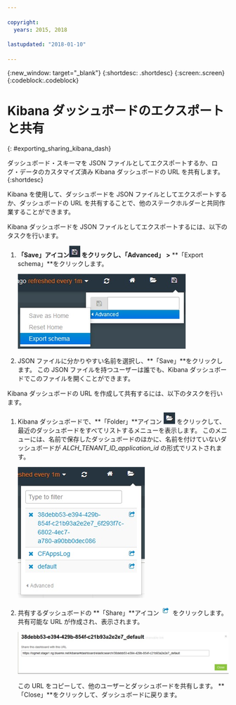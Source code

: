 ```yaml
---

copyright:
  years: 2015, 2018

lastupdated: "2018-01-10"

---
```

{:new_window: target="_blank"}
{:shortdesc: .shortdesc}
{:screen:.screen}
{:codeblock:.codeblock}


# Kibana ダッシュボードのエクスポートと共有
{: #exporting_sharing_kibana_dash}

ダッシュボード・スキーマを JSON ファイルとしてエクスポートするか、ログ・データのカスタマイズ済み Kibana ダッシュボードの URL を共有します。 
{:shortdesc}

Kibana を使用して、ダッシュボードを JSON ファイルとしてエクスポートするか、ダッシュボードの URL を共有することで、他のステークホルダーと共同作業することができます。

Kibana ダッシュボードを JSON ファイルとしてエクスポートするには、以下のタスクを行います。

1. **「Save」**アイコン![「Save」アイコン](images/logging_save.jpg "「Save」アイコン") をクリックし、**「Advanced」** **>** **「Export schema」**をクリックします。

    ![ダッシュボードを JSON ファイルとしてエクスポート](images/logging_export_json.jpg "ダッシュボードを JSON ファイルとしてエクスポート")

2. JSON ファイルに分かりやすい名前を選択し、**「Save」**をクリックします。 この JSON ファイルを持つユーザーは誰でも、Kibana ダッシュボードでこのファイルを開くことができます。 

Kibana ダッシュボードの URL を作成して共有するには、以下のタスクを行います。

1. Kibana ダッシュボードで、**「Folder」**アイコン ![「Folder」アイコン](images/logging_folder.jpg "「Folder」アイコン") をクリックして、最近のダッシュボードをすべてリストするメニューを表示します。 このメニューには、名前で保存したダッシュボードのほかに、名前を付けていないダッシュボードが *ALCH_TENANT_ID_application_id* の形式でリストされます。 

    ![ダッシュボードのリスト](images/logging_list_of_dashboards.jpg "ダッシュボードのリスト")

2. 共有するダッシュボードの **「Share」**アイコン ![「Share」アイコン](images/logging_create_url.jpg "「Share」アイコン") をクリックします。 共有可能な URL が作成され、表示されます。 

    ![共有可能な URL のペイン](images/logging_shareable_link_popup.jpg "共有可能な URL のペイン")

    この URL をコピーして、他のユーザーとダッシュボードを共有します。 **「Close」**をクリックして、ダッシュボードに戻ります。

